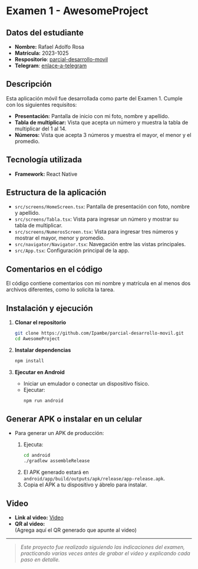 # Examen 1 - AwesomeProject

## Datos del estudiante

- **Nombre:** Rafael Adolfo Rosa
- **Matrícula:** 2023-1025
- **Respositorio**: [parcial-desarrollo-movil](https://github.com/Ipambe/parcial-desarrollo-movil)
- **Telegram**: [enlace-a-telegram](https://t.me/adolfo_rosa)

## Descripción

Esta aplicación móvil fue desarrollada como parte del Examen 1. Cumple con los siguientes requisitos:

- **Presentación:** Pantalla de inicio con mi foto, nombre y apellido.
- **Tabla de multiplicar:** Vista que acepta un número y muestra la tabla de multiplicar del 1 al 14.
- **Números:** Vista que acepta 3 números y muestra el mayor, el menor y el promedio.

## Tecnología utilizada

- **Framework:** React Native

## Estructura de la aplicación

- `src/screens/HomeScreen.tsx`: Pantalla de presentación con foto, nombre y apellido.
- `src/screens/Tabla.tsx`: Vista para ingresar un número y mostrar su tabla de multiplicar.
- `src/screens/NumerosScreen.tsx`: Vista para ingresar tres números y mostrar el mayor, menor y promedio.
- `src/navigator/Navigator.tsx`: Navegación entre las vistas principales.
- `src/App.tsx`: Configuración principal de la app.

## Comentarios en el código

El código contiene comentarios con mi nombre y matrícula en al menos dos archivos diferentes, como lo solicita la tarea.

## Instalación y ejecución

1. **Clonar el repositorio**

   ```sh
   git clone https://github.com/Ipambe/parcial-desarrollo-movil.git
   cd AwesomeProject
   ```

2. **Instalar dependencias**

   ```sh
   npm install
   ```

3. **Ejecutar en Android**

   - Iniciar un emulador o conectar un dispositivo físico.
   - Ejecutar:
     ```sh
     npm run android
     ```

## Generar APK o instalar en un celular

- Para generar un APK de producción:

  1. Ejecuta:
     ```sh
     cd android
     ./gradlew assembleRelease
     ```
  2. El APK generado estará en `android/app/build/outputs/apk/release/app-release.apk`.
  3. Copia el APK a tu dispositivo y ábrelo para instalar.

## Video

- **Link al video:** [Video](https://youtu.be/M70eirCnebs?si=-vi1X_F9M04tgFKc)
- **QR al video:**  
  (Agrega aquí el QR generado que apunte al video)

---

> _Este proyecto fue realizado siguiendo las indicaciones del examen, practicando varias veces antes de grabar el video y explicando cada paso en detalle._
